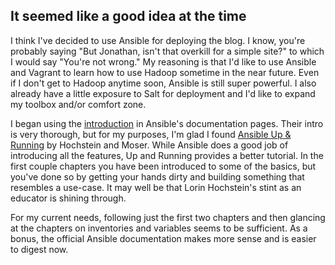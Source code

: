 ## It seemed like a good idea at the time

I think I've decided to use Ansible for deploying the blog.  I know, you're probably saying "But Jonathan, isn't that overkill for a simple site?" to which I would say "You're not wrong."  My reasoning is that I'd like to use Ansible and Vagrant to learn how to use Hadoop sometime in the near future.  Even if I don't get to Hadoop anytime soon, Ansible is still super powerful.  I also already have a little exposure to Salt for deployment and I'd like to expand my toolbox and/or comfort zone.

I began using the [introduction](http://docs.ansible.com/ansible/latest/intro_getting_started.html) in Ansible's documentation pages.  Their intro is very thorough, but for my purposes, I'm glad I found [Ansible Up & Running](http://www.ansiblebook.com/) by Hochstein and Moser.  While Ansible does a good job of introducing all the features, Up and Running provides a better tutorial.  In the first couple chapters you have been introduced to some of the basics, but you've done so by getting your hands dirty and building something that resembles a use-case.  It may well be that Lorin Hochstein's stint as an educator is shining through.

For my current needs, following just the first two chapters and then glancing at the chapters on inventories and variables seems to be sufficient.  As a bonus, the official Ansible documentation makes more sense and is easier to digest now.
